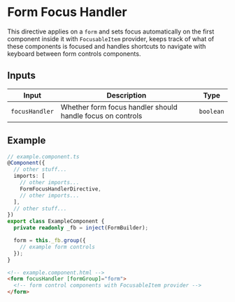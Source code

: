 # Form Focus Handler

This directive applies on a `form` and sets focus automatically on the first component inside it with `FocusableItem` provider, keeps track of what of these components is focused and handles shortcuts to navigate with keyboard between form controls components.

## Inputs

| Input          | Description                                                | Type      |
| -------------- | ---------------------------------------------------------- | --------- |
| `focusHandler` | Whether form focus handler should handle focus on controls | `boolean` |

## Example

```typescript
// example.component.ts
@Component({
  // other stuff...
  imports: [
    // other imports...
    FormFocusHandlerDirective,
    // other imports...
  ],
  // other stuff...
})
export class ExampleComponent {
  private readonly _fb = inject(FormBuilder);

  form = this._fb.group({
    // example form controls
  });
}
```

```html
<!-- example.component.html -->
<form focusHandler [formGroup]="form">
  <!-- form control components with FocusableItem provider -->
</form>
```
